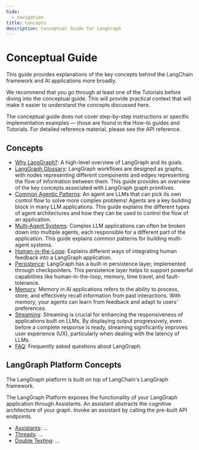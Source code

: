 ```yaml
---
hide:
  - navigation
title: Concepts
description: Conceptual Guide for LangGraph
---
```


# Conceptual Guide

This guide provides explanations of the key concepts behind the LangChain framework and AI applications more broadly.

We recommend that you go through at least one of the Tutorials before diving into the conceptual guide. This will provide practical context that will make it easier to understand the concepts discussed here.

The conceptual guide does not cover step-by-step instructions or specific implementation examples — those are found in the How-to guides and Tutorials. For detailed reference material, please see the API reference.

## Concepts

- [Why LangGraph?](high_level.md): A high-level overview of LangGraph and its goals.
- [LangGraph Glossary](low_level.md): LangGraph workflows are designed as graphs, with nodes representing different components and edges representing the flow of information between them. This guide provides an overview of the key concepts associated with LangGraph graph primitives.
- [Common Agentic Patterns](agentic_concepts.md): An agent are LLMs that can pick its own control flow to solve more complex problems! Agents are a key building block in many LLM applications. This guide explains the different types of agent architectures and how they can be used to control the flow of an application.
- [Multi-Agent Systems](multi_agent.md): Complex LLM applications can often be broken down into multiple agents, each responsible for a different part of the application. This guide explains common patterns for building multi-agent systems.
- [Human-in-the-Loop](human_in_the_loop.md): Explains different ways of integrating human feedback into a LangGraph application.
- [Persistence](persistence.md): LangGraph has a built-in persistence layer, implemented through checkpointers. This persistence layer helps to support powerful capabilities like human-in-the-loop, memory, time travel, and fault-tolerance.
- [Memory](memory.md): Memory in AI applications refers to the ability to process, store, and effectively recall information from past interactions. With memory, your agents can learn from feedback and adapt to users' preferences.  
- [Streaming](streaming.md): Streaming is crucial for enhancing the responsiveness of applications built on LLMs. By displaying output progressively, even before a complete response is ready, streaming significantly improves user experience (UX), particularly when dealing with the latency of LLMs. 
- [FAQ](faq.md): Frequently asked questions about LangGraph.

## LangGraph Platform Concepts

The LangGraph platform is built on top of LangChain's LangGraph framework. 

The LangGraph Platform exposes the functionality of your LangGraph application through Assistants. An assistant abstracts the cognitive architecture of your graph. Invoke an assistant by calling the pre-built API endpoints.


- [Assistants](streaming.md): ...
- [Threads](streaming.md): ...
- [Double Texting](streaming.md): ...

